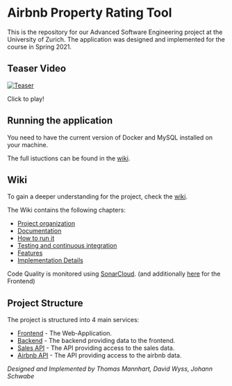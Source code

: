 # Airbnb Property Rating Tool

This is the repository for our Advanced Software Engineering project at the University of Zurich.
The application was designed and implemented for the course in Spring 2021.

## Teaser Video

[![Teaser](https://img.youtube.com/vi/QCIdfIwzuw8/0.jpg)](https://www.youtube.com/watch?v=QCIdfIwzuw8)

Click to play!

## Running the application

You need to have the current version of Docker and MySQL installed on your machine. 

The full istuctions can be found in the [wiki](https://github.com/johannschwabe/ASEv3/wiki/Setup).

## Wiki

To gain a deeper understanding for the project, check the [wiki](https://github.com/johannschwabe/ASEv3/wiki).

The Wiki contains the following chapters:

- [Project organization](https://github.com/johannschwabe/ASEv3/wiki/Project-Organization)
- [Documentation](https://github.com/johannschwabe/ASEv3/wiki/Documentation)
- [How to run it](https://github.com/johannschwabe/ASEv3/wiki/Setup)
- [Testing and continuous integration](https://github.com/johannschwabe/ASEv3/wiki/Testing-and-CI)
- [Features](https://github.com/johannschwabe/ASEv3/wiki/Features)
- [Implementation Details](https://github.com/johannschwabe/ASEv3/wiki/Implementation-Details)

Code Quality is monitored using [SonarCloud](https://sonarcloud.io/organizations/johannschwabe/projects?sort=name). 
(and additionally [here](https://github.com/johannschwabe/ASEv3/tree/main/frontend) for the Frontend)

## Project Structure

The project is structured into 4 main services:

- [Frontend](https://github.com/johannschwabe/ASEv3/tree/main/frontend) - The Web-Application.
- [Backend](https://github.com/johannschwabe/ASEv3/tree/main/backend) - The backend providing data to the frontend.
- [Sales API](https://github.com/johannschwabe/ASEv3/tree/main/sales-api) - The API providing access to the sales data.
- [Airbnb API](https://github.com/johannschwabe/ASEv3/tree/main/airbnb-api) - The API providing access to the airbnb data.

*Designed and Implemented by Thomas Mannhart, David Wyss, Johann Schwabe*
